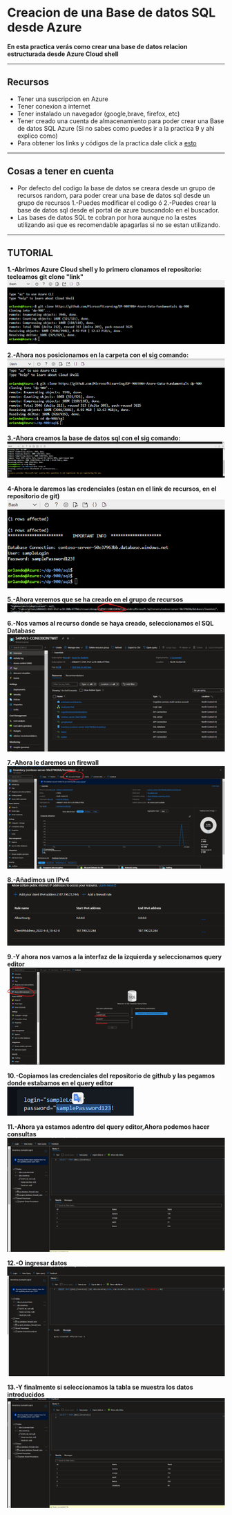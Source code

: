 # Creacion de una Base de datos SQL desde Azure

**En esta practica verás como crear una base de datos relacion estructurada desde Azure Cloud shell**

-------------------
## Recursos
- Tener una suscripcion en Azure
- Tener conexion a internet
- Tener instalado un navegador (google,brave, firefox, etc)
- Tener creado una cuenta de almacenamiento para poder crear una Base de datos SQL Azure (Si no sabes como puedes ir a la practica 9 y ahi explico como)
- Para obtener los links y códigos de la practica dale click a [esto](https://github.com/josejesusguzman/acordeon-az900-innovaccion/blob/main/res/consultas-sql.md)

-------------------

## Cosas a tener en cuenta
- Por defecto del codigo la base de datos se creara desde un grupo de recursos random, para poder crear una base de datos sql desde un grupo de recursos 1.-Puedes modificar el codigo ó 2.-Puedes crear la base de datos sql desde el portal de azure buscandolo en el buscador.
- Las bases de datos SQL te cobran por hora aunque no la estes utilizando asi que es recomendable apagarlas si no se estan utilizando.

-------------------

## TUTORIAL

**1.-Abrimos Azure Cloud shell y lo primero clonamos el repositorio: tecleamos git clone "link"**
![imagen 1](imagenes/1.png)

**2.-Ahora nos posicionamos en la carpeta con el sig comando:**
![imagen 2](imagenes/2.png)

**3.-Ahora creamos la base de datos sql con el sig comando:**
![imagen 3](imagenes/3.png)

**4-Ahora le daremos las credenciales (estan en el link de recursos, en el repositorio de git)**
![imagen 4](imagenes/4.png)

**5.-Ahora veremos que se ha creado en el grupo de recursos**
![imagen 5](imagenes/4-1.png)

**6.-Nos vamos al recurso donde se haya creado, seleccionamos el SQL Database**
![imagen 5](imagenes/5.png)

**7.-Ahora le daremos un firewall**
![imagen 6](imagenes/6.png)

**8.-Añadimos un IPv4**
![imagen 7](imagenes/7.png)

**9.-Y ahora nos vamos a la interfaz de la izquierda y seleccionamos query editor**
![imagen 9](imagenes/8.png)

**10.-Copiamos las credenciales del repositorio de github y las pegamos donde estabamos en el query editor**
![imagen 10](imagenes/9.png)

**11.-Ahora ya estamos adentro del query editor,Ahora podemos hacer consultas**
![imagen 11](imagenes/10.png)

**12.-O ingresar datos**
![imagen 12](imagenes/11.png)

**13.-Y finalmente si seleccionamos la tabla se muestra los datos introducidos**
![imagen 13](imagenes/12.png)

